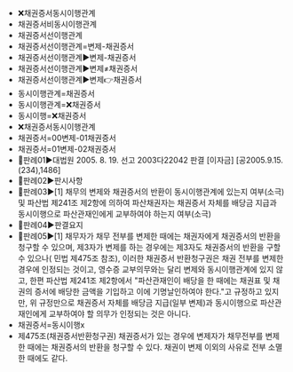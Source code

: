 - ❌채권증서동시이행관계
- 채권증서비동시이행관계
- 채권증서선이행관계
- 채권증서선이행관계=변제-채권증서
- 채권증서선이행관계▶️변제-채권증서
- 채권증서선이행관계▶️변제≠채권증서
- 채권증서선이행관계▶️변제👉채권증서
- 동시이행관계=채권증서
- 동시이행관계=❌채권증서
- 동시이행=❌채권증서
- ❌채권증서동시이행관계
- 채권증서=00변제-01채권증서
- 채권증서=01변제-02채권증서
- 📌판례01▶️대법원 2005. 8. 19. 선고 2003다22042 판결 [이자금] [공2005.9.15.(234),1486]
- 📌판례02▶️판시사항
- 📌판례03▶️[1] 채무의 변제와 채권증서의 반환이 동시이행관계에 있는지 여부(소극) 및 파산법 제241조 제2항에 의하여 파산채권자는 채권증서 자체를 배당금 지급과 동시이행으로 파산관재인에게 교부하여야 하는지 여부(소극)
- 📌판례04▶️판결요지
- 📌판례05▶️[1] 채무자가 채무 전부를 변제한 때에는 채권자에게 채권증서의 반환을 청구할 수 있으며, 제3자가 변제를 하는 경우에는 제3자도 채권증서의 반환을 구할 수 있으나( 민법 제475조 참조), 이러한 채권증서 반환청구권은 채권 전부를 변제한 경우에 인정되는 것이고, 영수증 교부의무와는 달리 변제와 동시이행관계에 있지 않고, 한편 파산법 제241조 제2항에서 "파산관재인이 배당을 한 때에는 채권표 및 채권의 증서에 배당한 금액을 기입하고 이에 기명날인하여야 한다."고 규정하고 있지만, 위 규정만으로 채권증서 자체를 배당금 지급(일부 변제)과 동시이행으로 파산관재인에게 교부하여야 할 의무가 인정되는 것은 아니다.
- 채권증서=동시이행x
- 제475조(채권증서반환청구권) 채권증서가 있는 경우에 변제자가 채무전부를 변제한 때에는 채권증서의 반환을 청구할 수 있다. 채권이 변제 이외의 사유로 전부 소멸한 때에도 같다.